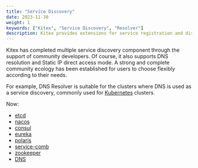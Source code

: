 ```yaml
---
title: "Service Discovery"
date: 2023-11-30
weight: 1
keywords: ["Kitex", "Service Discovery", "Resolver"]
description: Kitex provides extensions for service registration and discovery, and already supports many popular registries.
---
```


Kitex has completed multiple service discovery component through the support of community developers. Of course, it also supports DNS resolution and Static IP direct access mode. A strong and complete community ecology has been established for users to choose flexibly according to their needs.

For example, DNS Resolver is suitable for the clusters where DNS is used as a service discovery, commonly used for [Kubernetes](https://kubernetes.io/) clusters.

Now:

- [etcd](https://github.com/kitex-contrib/registry-etcd)
- [nacos](https://github.com/kitex-contrib/registry-nacos)
- [consul](https://github.com/kitex-contrib/registry-consul)
- [eureka](https://github.com/kitex-contrib/registry-eureka)
- [polaris](https://github.com/kitex-contrib/polaris)
- [service-comb](https://github.com/kitex-contrib/registry-servicecomb)
- [zookeeper](https://github.com/kitex-contrib/registry-zookeeper)
- [DNS](https://github.com/kitex-contrib/resolver-dns)

